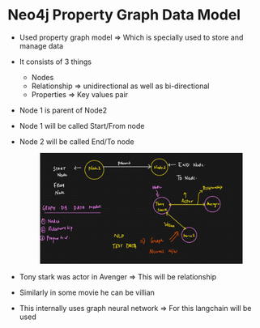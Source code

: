 # Neo4j Property Graph Data Model

* Used property graph model ⇒ Which is specially used to store and manage data
* It consists of 3 things
  * Nodes
  * Relationship ⇒ unidirectional as well as bi-directional
  * Properties ⇒ Key values pair
* Node 1 is parent of Node2
* Node 1 will be called Start/From node
*   Node 2 will be called End/To node

    <figure><img src=".gitbook/assets/image (4) (1).png" alt=""><figcaption></figcaption></figure>
* Tony stark was actor in Avenger ⇒ This will be relationship
* Similarly in some movie he can be villian
* This internally uses graph neural network ⇒ For this langchain will be used
